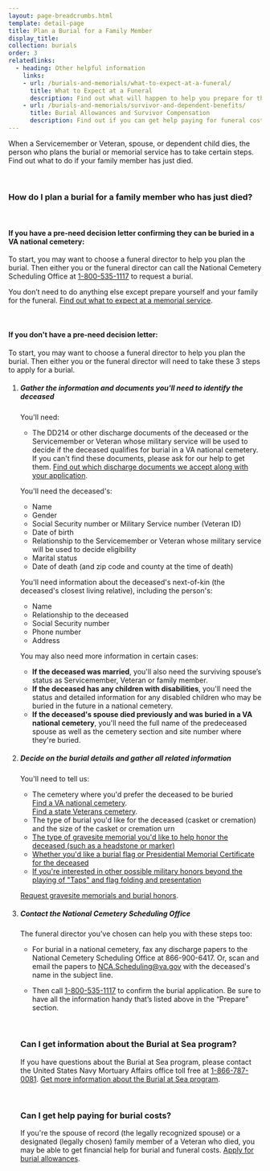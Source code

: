```yaml
---
layout: page-breadcrumbs.html
template: detail-page
title: Plan a Burial for a Family Member
display_title:
collection: burials
order: 3
relatedlinks:
  - heading: Other helpful information
    links:
    - url: /burials-and-memorials/what-to-expect-at-a-funeral/
      title: What to Expect at a Funeral
      description: Find out what will happen to help you prepare for this day.
    - url: /burials-and-memorials/survivor-and-dependent-benefits/
      title: Burial Allowances and Survivor Compensation
      description: Find out if you can get help paying for funeral costs or tax-free monetary benefits.  
---
```


<div class="va-introtext">

When a Servicemember or Veteran, spouse, or dependent child dies, the person who plans the burial or memorial service has to take certain steps. Find out  what to do if your family member has just died.

</div>

<br>

### How do I plan a burial for a family member who has just died?

<br>

#### If you have a pre-need decision letter confirming they can be buried in a VA national cemetery:

To start, you may want to choose a funeral director to help you plan the burial. Then either you or the funeral director can call the National Cemetery Scheduling Office at <a href="tel:+18005351117">1-800-535-1117</a> to request a burial.

You don’t need to do anything else except prepare yourself and your family for the funeral. [Find out what to expect at a memorial service](/burials-and-memorials/what-to-expect-at-a-funeral/).

<br>

#### If you don't have a pre-need decision letter:

To start, you may want to choose a funeral director to help you plan the burial. Then either you or the funeral director will need to take these 3 steps to apply for a burial.

<ol class="process">
<li class="process-step list-one">

##### Gather the information and documents you'll need to identify the deceased

You'll need:

 - The DD214 or other discharge documents of the deceased or the Servicemember or Veteran whose military service will be used to decide if the deceased qualifies for burial in a VA national cemetery. If you can't find these documents, please ask for our help to get them. [Find out which discharge documents we accept along with your application](http://www.cem.va.gov/CEM/hmm/discharge_documents.asp).

You'll need the deceased's:

 - Name
 - Gender
 - Social Security number or Military Service number (Veteran ID)
 - Date of birth
 - Relationship to the Servicemember or Veteran whose military service will be used to decide eligibility
 - Marital status
 - Date of death (and zip code and county at the time of death)

You'll need information about the deceased's next-of-kin (the deceased's closest living relative), including the person's:

   - Name
   - Relationship to the deceased
   - Social Security number
   - Phone number
   - Address

You may also need more information in certain cases:

- **If the deceased was married**, you'll also need the surviving spouse’s status as Servicemember, Veteran or family member.
- **If the deceased has any children with disabilities**, you'll need the status and detailed information for any disabled children who may be buried in the future in a national cemetery.
- **If the deceased's spouse died previously and was buried in a VA national cemetery**, you'll need the full name of the predeceased spouse as well as the cemetery section and site number where they're buried.

 </li>

 <li class="process-step list-two">

##### Decide on the burial details and gather all related information

You'll need to tell us:

 - The cemetery where you'd prefer the deceased to be buried <br />
 [Find a VA national cemetery](/facilities/).<br />
 [Find a state Veterans cemetery](https://www.cem.va.gov/grants/veterans_cemeteries.asp).   
 - The type of burial you'd like for the deceased (casket or cremation) and the size of the casket or cremation urn
 - [The type of gravesite memorial you'd like to help honor the deceased (such as a headstone or marker)](/burials-and-memorials/honor/headstones-markers-medallions/)
 - [Whether you'd like a burial flag or Presidential Memorial Certificate for the deceased](/burials-and-memorials/honor/flags-and-memorial-certificates/)
 - [If you're interested in other possible military honors beyond the playing of "Taps" and flag folding and presentation](https://www.dmdc.osd.mil/mfh/getLinks.do?tab=Services)

 [Request gravesite memorials and burial honors](/burials-and-memorials/honor/).<br/>

</li>

<li class="process-step list-three">

##### Contact the National Cemetery Scheduling Office

The funeral director you’ve chosen can help you with these steps too:

- For burial in a national cemetery, fax any discharge papers to the National Cemetery Scheduling Office at 866-900-6417. Or, scan and email the papers to [NCA.Scheduling@va.gov](mailto:NCA.Scheduling@va.gov) with the deceased's name in the subject line.

- Then call <a href="tel:+18005351117">1-800-535-1117</a> to confirm the burial application. Be sure to have all the information handy that’s listed above in the “Prepare” section.

<br>

### Can I get information about the Burial at Sea program?

If you have questions about the Burial at Sea program, please contact the United States Navy Mortuary Affairs office toll free at <a href="tel:+18667870081">1-866-787-0081</a>. [Get more information about the Burial at Sea program](http://www.navy.mil/navydata/nav_legacy.asp?id=204).

<br>

### Can I get help paying for burial costs?

If you're the spouse of record (the legally recognized spouse) or a designated (legally chosen) family member of a Veteran who died, you may be able to get financial help for burial and funeral costs. [Apply for burial allowances](/burials-and-memorials/survivor-and-dependent-benefits/burial-costs/).
